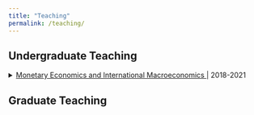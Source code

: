 ```yaml
---
title: "Teaching"
permalink: /teaching/
---
```


## Undergraduate Teaching
<details><summary> 
<a href=timohaber.github.io/assets/pdf/Part_IIA_Paper_2.pdf > Monetary Economics and International Macroeconomics </a> | 2018-2021 
</summary>
<ol>
<li> Monetary economics: Monetary theory, policy and financial system, including rational
expectations, policy ineffectiveness (New Classical economics), inflation bias, money
demand, money supply process and banking system, central bank and monetary operating
framework, bond market and term structure of interest rates, financial market efficiency,
monetary transmission, and financial crises </li>
<li> International macroeconomics: Exchange rates and international macroeconomic policy,
including asset market approach, exchange rate overshooting, flexible-price monetary
model, Balassa-Samuelson effect, international macroeconomic interdependence, fixed
exchange rates and currency crises. </li>
</ol>
</details>

## Graduate Teaching
<a >

